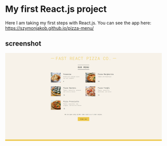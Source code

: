 # My first React.js project

Here I am taking my first steps with React.js.
You can see the app here: https://szymonjakob.github.io/pizza-menu/

## screenshot

![screenshot of pizza-menu app](https://raw.githubusercontent.com/szymonjakob/pizza-menu/main/public/screenshot.png)
